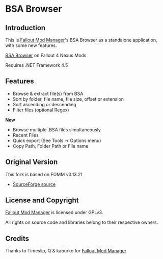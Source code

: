 # BSA Browser

## Introduction

This is [Fallout Mod Manager](https://sourceforge.net/projects/fomm/)'s BSA Browser as a standalone application, with some new features.

[BSA Browser](http://www.nexusmods.com/fallout4/mods/17061/?) on Fallout 4 Nexus Mods

Requires .NET Framework 4.5

## Features

 - Browse & extract file(s) from BSA
 - Sort by folder, file name, file size, offset or extension
 - Sort ascending or descending
 - Filter files (optional Regex)

**New**

 - Browse multiple .BSA files simultaneously
 - Recent Files
 - Quick export (See Tools -> Options menu)
 - Copy Path, Folder Path or File name
 
## Original Version

This fork is based on FOMM v0.13.21

- [SourceForge source](https://sourceforge.net/p/fomm/code/685/tree/branches/qfomm/)

## License and Copyright
[Fallout Mod Manager](https://sourceforge.net/projects/fomm/) is licensed under GPLv3.

All rights on source code and libraries belong to their respective owners.

## Credits
 
Thanks to Timeslip, Q & kaburke for [Fallout Mod Manager](https://sourceforge.net/projects/fomm/)
